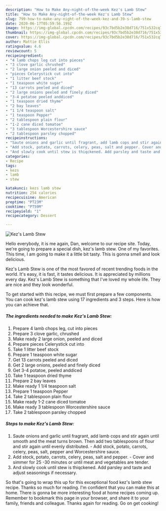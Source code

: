 ```yaml
---
description: "How to Make Any-night-of-the-week Kez's Lamb Stew"
title: "How to Make Any-night-of-the-week Kez's Lamb Stew"
slug: 799-how-to-make-any-night-of-the-week-kez-and-39-s-lamb-stew
date: 2020-06-17T05:59:56.199Z
image: https://img-global.cpcdn.com/recipes/93c7bd5b2e38d716/751x532cq70/kezs-lamb-stew-recipe-main-photo.jpg
thumbnail: https://img-global.cpcdn.com/recipes/93c7bd5b2e38d716/751x532cq70/kezs-lamb-stew-recipe-main-photo.jpg
cover: https://img-global.cpcdn.com/recipes/93c7bd5b2e38d716/751x532cq70/kezs-lamb-stew-recipe-main-photo.jpg
author: Mattie Ellis
ratingvalue: 4.6
reviewcount: 5
recipeingredient:
- "4 lamb chops leg cut into pieces"
- "3 clove garlic chrushed"
- "2 large onion peeled and diced"
- "pieces Celerystick cut into"
- "1 litter beef stock"
- "1 teaspoon white sugar"
- "13 carrots peeled and diced"
- "2 large onions peeled and finely diced"
- "3-4 potatoe peeled anddiced"
- "1 teaspoon dried thyme"
- "2 bay leaves"
- "1 1/4 teaspoon salt"
- "1 teaspoon Pepper"
- "2 tablespoon plain flour"
- "1-2 cane diced tomatoe"
- "3 tablespoon Worcestershire sauce"
- "2 tablespoon parsley chopped"
recipeinstructions:
- "Saute onions and garlic until fragrant, add lamb cops and stir again until smooth and the meat turns brown. Then add two tablespoons of flour and stir again until evenly distributed. Add stock, potato, carrots, celery, peas, salt, pepper and Worcestershire sauce."
- "Add stock, potato, carrots, celery, peas, salt and pepper. Cover and simmer for 25 -30 minutes or until meat and vegetables are tender."
- "And slowly cook until stew is thiqckened. Add parsley and taste and adjust seasonings if necessary."
categories:
- Recipe
tags:
- kezs
- lamb
- stew

katakunci: kezs lamb stew 
nutrition: 254 calories
recipecuisine: American
preptime: "PT23M"
cooktime: "PT59M"
recipeyield: "1"
recipecategory: Dessert

---
```



![Kez&#39;s Lamb Stew](https://img-global.cpcdn.com/recipes/93c7bd5b2e38d716/751x532cq70/kezs-lamb-stew-recipe-main-photo.jpg)

Hello everybody, it is me again, Dan, welcome to our recipe site. Today, we're going to prepare a special dish, kez&#39;s lamb stew. One of my favorites. This time, I am going to make it a little bit tasty. This is gonna smell and look delicious.

Kez&#39;s Lamb Stew is one of the most favored of recent trending foods in the world. It's easy, it is fast, it tastes delicious. It is appreciated by millions every day. Kez&#39;s Lamb Stew is something that I've loved my whole life. They are nice and they look wonderful.




To get started with this recipe, we must first prepare a few components. You can cook kez&#39;s lamb stew using 17 ingredients and 3 steps. Here is how you can achieve that.

<!--inarticleads1-->

##### The ingredients needed to make Kez&#39;s Lamb Stew:

1. Prepare 4 lamb chops leg, cut into pieces
1. Prepare 3 clove garlic, chrushed
1. Make ready 2 large onion, peeled and diced
1. Prepare pieces Celerystick cut into
1. Take 1 litter beef stock
1. Prepare 1 teaspoon white sugar
1. Get 13 carrots peeled and diced
1. Get 2 large onions, peeled and finely diced
1. Get 3-4 potatoe, peeled anddiced
1. Take 1 teaspoon dried thyme
1. Prepare 2 bay leaves
1. Make ready 1 1/4 teaspoon salt
1. Prepare 1 teaspoon Pepper
1. Take 2 tablespoon plain flour
1. Make ready 1-2 cane diced tomatoe
1. Make ready 3 tablespoon Worcestershire sauce
1. Take 2 tablespoon parsley chopped




<!--inarticleads2-->

##### Steps to make Kez&#39;s Lamb Stew:

1. Saute onions and garlic until fragrant, add lamb cops and stir again until smooth and the meat turns brown. Then add two tablespoons of flour and stir again until evenly distributed. - Add stock, potato, carrots, celery, peas, salt, pepper and Worcestershire sauce.
1. Add stock, potato, carrots, celery, peas, salt and pepper. - Cover and simmer for 25 -30 minutes or until meat and vegetables are tender.
1. And slowly cook until stew is thiqckened. Add parsley and taste and adjust seasonings if necessary.




So that's going to wrap this up for this exceptional food kez&#39;s lamb stew recipe. Thanks so much for reading. I'm confident that you can make this at home. There is gonna be more interesting food at home recipes coming up. Remember to bookmark this page in your browser, and share it to your family, friends and colleague. Thanks again for reading. Go on get cooking!
